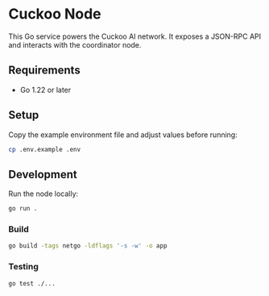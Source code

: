 # Cuckoo Node

This Go service powers the Cuckoo AI network. It exposes a JSON-RPC API and interacts with the coordinator node.

## Requirements

- Go 1.22 or later

## Setup

Copy the example environment file and adjust values before running:

```sh
cp .env.example .env
```

## Development

Run the node locally:

```sh
go run .
```

### Build

```sh
go build -tags netgo -ldflags '-s -w' -o app
```

### Testing

```sh
go test ./...
```

